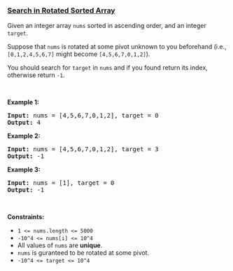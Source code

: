 ### [Search in Rotated Sorted Array](https://leetcode.com/problems/search-in-rotated-sorted-array)

<p>Given an integer array <code>nums</code> sorted in ascending order, and an integer <code>target</code>.</p>

<p>Suppose that <code>nums</code> is rotated at some pivot unknown to you beforehand (i.e., <code>[0,1,2,4,5,6,7]</code> might become <code>[4,5,6,7,0,1,2]</code>).</p>

<p>You should search for&nbsp;<code>target</code> in <code>nums</code> and if you found return its index, otherwise return <code>-1</code>.</p>

<p>&nbsp;</p>
<p><strong>Example 1:</strong></p>
<pre><strong>Input:</strong> nums = [4,5,6,7,0,1,2], target = 0
<strong>Output:</strong> 4
</pre><p><strong>Example 2:</strong></p>
<pre><strong>Input:</strong> nums = [4,5,6,7,0,1,2], target = 3
<strong>Output:</strong> -1
</pre><p><strong>Example 3:</strong></p>
<pre><strong>Input:</strong> nums = [1], target = 0
<strong>Output:</strong> -1
</pre>
<p>&nbsp;</p>
<p><strong>Constraints:</strong></p>

<ul>
	<li><code>1 &lt;= nums.length &lt;= 5000</code></li>
	<li><code>-10^4 &lt;= nums[i] &lt;= 10^4</code></li>
	<li>All values of <code>nums</code> are <strong>unique</strong>.</li>
	<li><code>nums</code> is guranteed to be rotated at some pivot.</li>
	<li><code>-10^4 &lt;= target &lt;= 10^4</code></li>
</ul>
